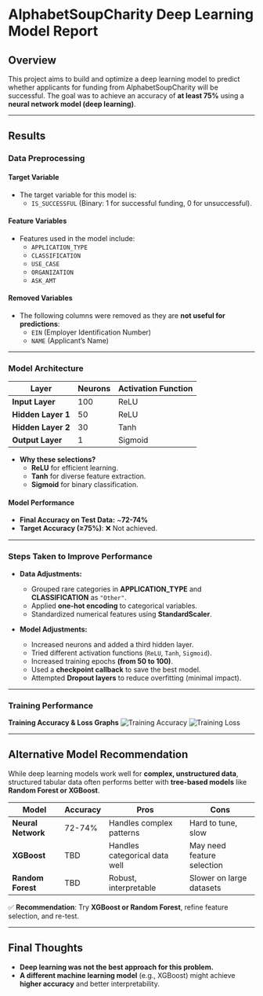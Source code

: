 # AlphabetSoupCharity Deep Learning Model Report

## **Overview**
This project aims to build and optimize a deep learning model to predict whether applicants for funding from AlphabetSoupCharity will be successful. The goal was to achieve an accuracy of **at least 75%** using a **neural network model (deep learning)**.

---

## **Results**

### **Data Preprocessing**
#### **Target Variable**
- The target variable for this model is:
  - `IS_SUCCESSFUL` (Binary: 1 for successful funding, 0 for unsuccessful).

#### **Feature Variables**
- Features used in the model include:
  - `APPLICATION_TYPE`
  - `CLASSIFICATION`
  - `USE_CASE`
  - `ORGANIZATION`
  - `ASK_AMT`

#### **Removed Variables**
- The following columns were removed as they are **not useful for predictions**:
  - `EIN` (Employer Identification Number)
  - `NAME` (Applicant’s Name)

---

### **Model Architecture**
| Layer | Neurons | Activation Function |
|--------|---------|---------------------|
| **Input Layer** | 100 | ReLU |
| **Hidden Layer 1** | 50 | ReLU |
| **Hidden Layer 2** | 30 | Tanh |
| **Output Layer** | 1 | Sigmoid |

- **Why these selections?**
  - **ReLU** for efficient learning.
  - **Tanh** for diverse feature extraction.
  - **Sigmoid** for binary classification.

#### **Model Performance**
- **Final Accuracy on Test Data:** ~**72-74%**
- **Target Accuracy (≥75%)**: ❌ Not achieved.

---

### **Steps Taken to Improve Performance**
- **Data Adjustments:**
  - Grouped rare categories in **APPLICATION_TYPE** and **CLASSIFICATION** as `"Other"`.
  - Applied **one-hot encoding** to categorical variables.
  - Standardized numerical features using **StandardScaler**.

- **Model Adjustments:**
  - Increased neurons and added a third hidden layer.
  - Tried different activation functions (`ReLU`, `Tanh`, `Sigmoid`).
  - Increased training epochs **(from 50 to 100)**.
  - Used a **checkpoint callback** to save the best model.
  - Attempted **Dropout layers** to reduce overfitting (minimal impact).

---

### **Training Performance**
**Training Accuracy & Loss Graphs**
![Training Accuracy](images/training_accuracy.png)
![Training Loss](images/training_loss.png)

---

## **Alternative Model Recommendation**
While deep learning models work well for **complex, unstructured data**, structured tabular data often performs better with **tree-based models** like **Random Forest or XGBoost**.

| Model | Accuracy | Pros | Cons |
|--------|---------|------|------|
| **Neural Network** | 72-74% | Handles complex patterns | Hard to tune, slow |
| **XGBoost** | TBD | Handles categorical data well | May need feature selection |
| **Random Forest** | TBD | Robust, interpretable | Slower on large datasets |

✅ **Recommendation**: Try **XGBoost or Random Forest**, refine feature selection, and re-test.

---


## **Final Thoughts**
- **Deep learning was not the best approach for this problem.**
- **A different machine learning model** (e.g., XGBoost) might achieve **higher accuracy** and better interpretability.

